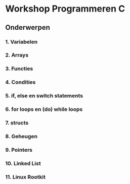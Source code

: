 # Workshop Programmeren C



## Onderwerpen

### 1. Variabelen

### 2. Arrays

### 3. Functies

### 4. Condities

### 5. if, else en switch statements

### 6. for loops en (do) while loops

### 7. structs

### 8. Geheugen

### 9. Pointers

### 10. Linked List

### 11. Linux Rootkit


